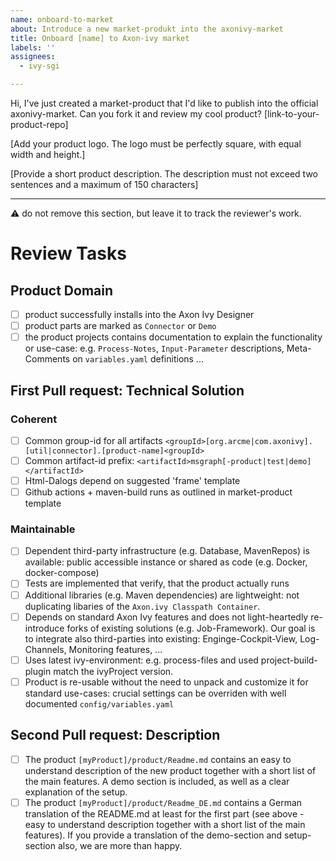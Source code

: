 ```yaml
---
name: onboard-to-market
about: Introduce a new market-produkt into the axonivy-market
title: Onboard [name] to Axon-ivy market
labels: ''
assignees:
  - ivy-sgi

---
```


Hi, I've just created a market-product that I'd like to publish into the official axonivy-market. 
Can you fork it and review my cool product?
[link-to-your-product-repo]

[Add your product logo. The logo must be perfectly square, with equal width and height.]

[Provide a short product description. The description must not exceed two sentences and a maximum of 150 characters]

* * *
⚠️ do not remove this section, but leave it to track the reviewer's work.

# Review Tasks

## Product Domain

- [ ] product successfully installs into the Axon Ivy Designer
- [ ] product parts are marked as `Connector` or `Demo`
- [ ] the product projects contains documentation to explain the functionality or use-case: 
   e.g. `Process-Notes`, `Input-Parameter` descriptions, Meta-Comments on `variables.yaml` definitions ...

## First Pull request: Technical Solution

### Coherent

- [ ] Common group-id for all artifacts `<groupId>[org.arcme|com.axonivy].[util|connector].[product-name]<groupId>`
- [ ] Common artifact-id prefix: `<artifactId>msgraph[-product|test|demo]</artifactId>`
- [ ] Html-Dalogs depend on suggested 'frame' template
- [ ] Github actions + maven-build runs as outlined in market-product template

### Maintainable

- [ ] Dependent third-party infrastructure (e.g. Database, MavenRepos) is available: public accessible instance or shared as code (e.g. Docker, docker-compose)
- [ ] Tests are implemented that verify, that the product actually runs
- [ ] Additional libraries (e.g. Maven dependencies) are lightweight: not duplicating libaries of the `Axon.ivy Classpath Container`.
- [ ] Depends on standard Axon Ivy features and does not light-heartedly re-introduce forks of existing solutions (e.g. Job-Framework). Our goal is to integrate also third-parties into existing: Enginge-Cockpit-View, Log-Channels, Monitoring features, ...
- [ ] Uses latest ivy-environment: e.g. process-files and used project-build-plugin match the ivyProject version.
- [ ] Product is re-usable without the need to unpack and customize it for standard use-cases: crucial settings can be overriden with well documented `config/variables.yaml`

## Second Pull request: Description

- [ ] The product `[myProduct]/product/Readme.md` contains an easy to understand description of the new product together with a short list of the main features.
A demo section is included, as well as a clear explanation of the setup.
- [ ] The product `[myProduct]/product/Readme_DE.md` contains a German translation of the README.md at least for the first part (see above - easy to understand description together with a short list of the main features). If you provide a translation of the demo-section and setup-section also, we are more than happy.
